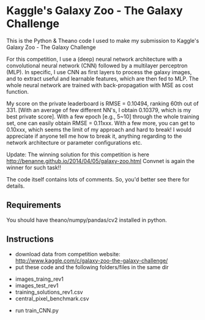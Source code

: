# Kaggle's Galaxy Zoo - The Galaxy Challenge

This is the Python & Theano code I used to make my submission to Kaggle's
Galaxy Zoo - The Galaxy Challenge

For this competition, I use a (deep) neural network architecture with a
convolutional neural network (CNN) followed by a multilayer perceptron (MLP).
In specific, I use CNN as first layers to process the galaxy images, and to
extract useful and learnable features, which are then fed to MLP. The whole
neural network are trained with back-propagation with MSE as cost function.

My score on the private leaderboard is RMSE = 0.10494, ranking 60th out of 331. [With an average of few different NN's, I obtain 0.10379, which is my best private score]. With a few epoch [e.g., 5~10] through the whole training set, one can easily obtain RMSE = 0.11xxx. With a few more, you can get to 0.10xxx, which seems
the limit of my approach and hard to break! I would appreciate if anyone tell me how to break it, anything regarding to the network architecture or parameter configurations etc.

Update: The winning solution for this competition is here
http://benanne.github.io/2014/04/05/galaxy-zoo.html
Convnet is again the winner for such task!!

The code itself contains lots of comments. So, you'd better see there for details.

## Requirements

You should have theano/numpy/pandas/cv2 installed in python.

## Instructions

* download data from competition website: http://www.kaggle.com/c/galaxy-zoo-the-galaxy-challenge/
* put these code and the following folders/files in the same dir
 - images_traing_rev1
 - images_test_rev1
 - training_solutions_rev1.csv
 - central_pixel_benchmark.csv
* run train_CNN.py